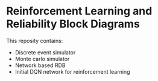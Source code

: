 # Reinforcement Learning and Reliability Block Diagrams

This reposity contains:
- Discrete event simulator
- Monte carlo simulator
- Network based RDB
- Initial DQN network for reinforcement learning
